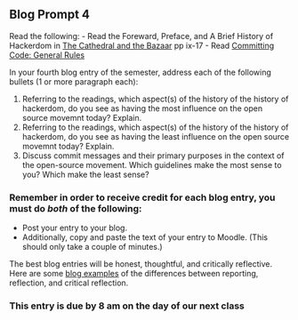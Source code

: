 ## Blog Prompt 4

Read the following:
    - Read the Foreward, Preface, and A Brief History of Hackerdom in [The Cathedral and the Bazaar](https://monoskop.org/images/e/e0/Raymond_Eric_S_The_Cathedral_and_the_Bazaar_rev_ed.pdf) pp ix-17
    - Read [Committing Code: General Rules](https://gist.github.com/digitaljhelms/3761873)

In your fourth blog entry of the semester, address each of the following bullets (1 or more paragraph each):
  1. Referring to the readings, which aspect(s) of the history of the history of hackerdom, do you see as having the most influence on 
  the open source movemnt today? Explain.
  2. Referring to the readings, which aspect(s) of the history of the history of hackerdom, do you see as having the least influence on 
  the open source movemnt today? Explain.
  3. Discuss commit messages and their primary purposes in the context of the open-source movement. 
  Which guidelines make the most sense to you? Which make the least sense?
### Remember in order to receive credit for each blog entry, you must do *both* of the following:

  - Post your entry to your blog.
  - Additionally, copy and paste the text of your entry to Moodle. (This should only take a couple of minutes.)
  
The best blog entries will be honest, thoughtful, and critically reflective. Here are some [blog examples](blogreflection.md) of the differences
between reporting, reflection, and critical reflection.
  
### This entry is due by 8 am on the day of our next class
